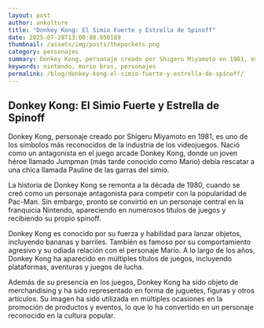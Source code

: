 ```yaml
--- 
layout: post 
author: ankolture 
title: "Donkey Kong: El Simio Fuerte y Estrella de Spinoff"
date: 2025-07-28T13:00:08.850189 
thumbnail: /assets/img/posts/thepockets.png
category: personajes 
summary: Donkey Kong, personaje creado por Shigeru Miyamoto en 1981, es uno de los símbolos más reconocidos de la industria de los videojuegos. Nació como un a...
keywords: nintendo, mario bros, personajes 
permalink: /blog/donkey-kong-el-simio-fuerte-y-estrella-de-spinoff/ 
--- 
```


## Donkey Kong: El Simio Fuerte y Estrella de Spinoff

Donkey Kong, personaje creado por Shigeru Miyamoto en 1981, es uno de los símbolos más reconocidos de la industria de los videojuegos. Nació como un antagonista en el juego arcade Donkey Kong, donde un joven héroe llamado Jumpman (más tarde conocido como Mario) debía rescatar a una chica llamada Pauline de las garras del simio.

La historia de Donkey Kong se remonta a la década de 1980, cuando se creó como un personaje antagonista para competir con la popularidad de Pac-Man. Sin embargo, pronto se convirtió en un personaje central en la franquicia Nintendo, apareciendo en numerosos títulos de juegos y recibiendo su propio spinoff.

Donkey Kong es conocido por su fuerza y habilidad para lanzar objetos, incluyendo bananas y barriles. También es famoso por su comportamiento agresivo y su odiada relación con el personaje Mario. A lo largo de los años, Donkey Kong ha aparecido en múltiples títulos de juegos, incluyendo plataformas, aventuras y juegos de lucha.

Además de su presencia en los juegos, Donkey Kong ha sido objeto de merchandising y ha sido representado en forma de juguetes, figuras y otros artículos. Su imagen ha sido utilizada en múltiples ocasiones en la promoción de productos y eventos, lo que lo ha convertido en un personaje reconocido en la cultura popular.
